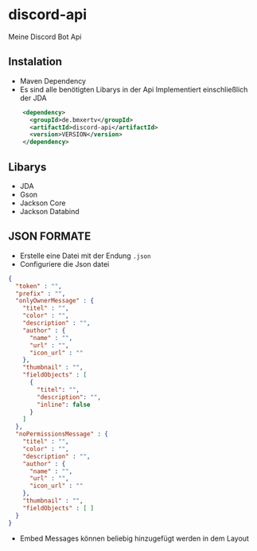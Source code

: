 # discord-api
Meine Discord Bot Api


## Instalation
- Maven Dependency
- Es sind alle benötigten Libarys in der Api Implementiert einschließlich der JDA
```xml
    <dependency>
      <groupId>de.bmxertv</groupId>
      <artifactId>discord-api</artifactId>
      <version>VERSION</version>
    </dependency> 
```

## Libarys
- JDA
- Gson
- Jackson Core
- Jackson Databind

## JSON FORMATE
- Erstelle eine Datei mit der Endung `.json`
- Configuriere die Json datei
```json
{
  "token" : "",
  "prefix" : "",
  "onlyOwnerMessage" : {
    "titel" : "",
    "color" : "",
    "description" : "",
    "author" : {
      "name" : "",
      "url" : "",
      "icon_url" : ""
    },
    "thumbnail" : "",
    "fieldObjects" : [
      {
        "titel": "",
        "description": "",
        "inline": false
      }
    ]
  },
  "noPermissionsMessage" : {
    "titel" : "",
    "color" : "",
    "description" : "",
    "author" : {
      "name" : "",
      "url" : "",
      "icon_url" : ""
    },
    "thumbnail" : "",
    "fieldObjects" : [ ]
  }
}
```
- Embed Messages können beliebig hinzugefügt werden in dem Layout

